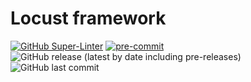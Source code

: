 # Locust framework
[![GitHub Super-Linter](https://github.com/MapColonies/automation-locust-framework/workflows/Lint%20Code%20Base/badge.svg)](https://github.com/marketplace/actions/super-linter)
[![pre-commit](https://img.shields.io/badge/pre--commit-enabled-brightgreen?logo=pre-commit)](https://github.com/pre-commit/pre-commit)
<img alt="GitHub release (latest by date including pre-releases)" src="https://img.shields.io/github/v/release/MapColonies/automation-locust-framework">
<img alt="GitHub last commit" src="https://img.shields.io/github/last-commit/MapColonies/automation-locust-framework">
